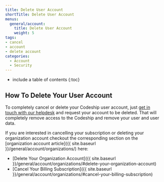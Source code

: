```yaml
---
title: Delete User Account
shortTitle: Delete User Account
menus:
  general/account:
    title: Delete User Account
    weight: 5
tags:
- cancel
- account
- delete account
categories:
  - Account
  - Security
---
```


* include a table of contents
{:toc}

## How To Delete Your User Account

To completely cancel or delete your Codeship user account, just [get in touch with our helpdesk](https://helpdesk.codeship.com) and request your account to be deleted. That will completely remove access to the Codeship and remove your user and user data.

If you are interested in cancelling your subscription or deleting your organization account checkout the corresponding section on the [organization account article]({{ site.baseurl }}/general/account/organizations/) here:
* [Delete Your Organization Account]({{ site.baseurl }}/general/account/organizations/#delete-your-organization-account)
* [Cancel Your Billing Subscription]({{ site.baseurl }}/general/account/organizations/#cancel-your-billing-subscription)
